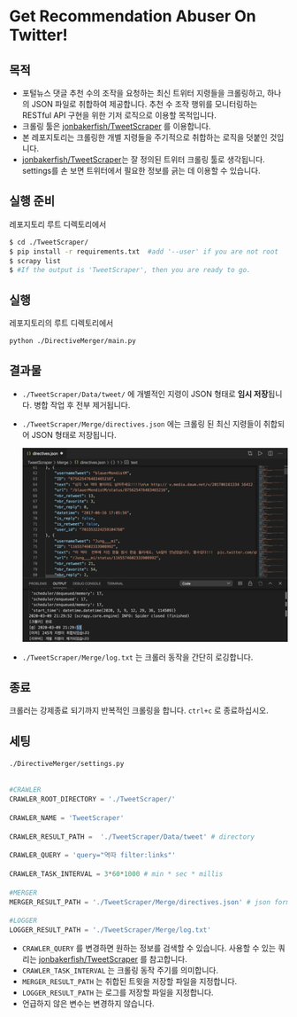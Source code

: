# Get Recommendation Abuser On Twitter!

## 목적

- 포털뉴스 댓글 추천 수의 조작을 요청하는 최신 트위터 지령들을 크롤링하고, 하나의 JSON 파일로 취합하여 제공합니다. 추천 수 조작 행위를 모니터링하는 RESTful API 구현을 위한 기저 로직으로 이용할 목적입니다.
- 크롤링 툴은 [jonbakerfish/TweetScraper](https://github.com/jonbakerfish/TweetScraper) 를 이용합니다.
- 본 레포지토리는 크롤링한 개별 지령들을 주기적으로 취합하는 로직을 덧붙인 것입니다.
- [jonbakerfish/TweetScraper](https://github.com/jonbakerfish/TweetScraper)는 잘 정의된 트위터 크롤링 툴로 생각됩니다. settings를 손 보면 트위터에서 필요한 정보를 긁는 데 이용할 수 있습니다. 

## 실행 준비

레포지토리 루트 디렉토리에서

```bash
$ cd ./TweetScraper/
$ pip install -r requirements.txt  #add '--user' if you are not root
$ scrapy list
$ #If the output is 'TweetScraper', then you are ready to go.
```

## 실행

레포지토리의 루트 디렉토리에서

```bash
python ./DirectiveMerger/main.py
```

## 결과물

- `./TweetScraper/Data/tweet/` 에 개별적인 지령이 JSON 형태로 **임시 저장**됩니다. 병합 작업 후 전부 제거됩니다.

- `./TweetScraper/Merge/directives.json` 에는 크롤링 된 최신 지령들이 취합되어 JSON 형태로 저장됩니다.

  ![img0](./img0.png)

- `./TweetScraper/Merge/log.txt` 는 크롤러 동작을 간단히 로깅합니다.

## 종료

크롤러는 강제종료 되기까지 반복적인 크롤링을 합니다. `ctrl+c` 로 종료하십시오.

## 세팅

`./DirectiveMerger/settings.py`

```python

#CRAWLER
CRAWLER_ROOT_DIRECTORY = './TweetScraper/'

CRAWLER_NAME = 'TweetScraper'

CRAWLER_RESULT_PATH =  './TweetScraper/Data/tweet' # directory

CRAWLER_QUERY = 'query="역따 filter:links"'

CRAWLER_TASK_INTERVAL = 3*60*1000 # min * sec * millis

#MERGER
MERGER_RESULT_PATH = './TweetScraper/Merge/directives.json' # json format output file

#LOGGER
LOGGER_RESULT_PATH = './TweetScraper/Merge/log.txt' 
```

- `CRAWLER_QUERY` 를 변경하면 원하는 정보를 검색할 수 있습니다. 사용할 수 있는 쿼리는 [jonbakerfish/TweetScraper](https://github.com/jonbakerfish/TweetScraper) 를 참고합니다.
- `CRAWLER_TASK_INTERVAL` 는 크롤링 동작 주기를 의미합니다.
- `MERGER_RESULT_PATH` 는  취합된 트윗을 저장할 파일을 지정합니다.
- `LOGGER_RESULT_PATH` 는 로그를 저장할 파일을 지정합니다.
- 언급하지 않은 변수는 변경하지 않습니다.